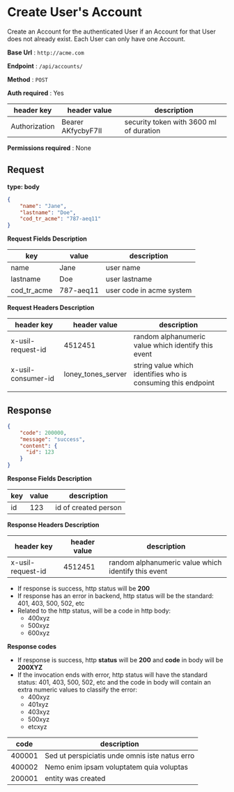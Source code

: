 # Create User's Account

Create an Account for the authenticated User if an Account for that User does
not already exist. Each User can only have one Account.

**Base Url** : `http://acme.com`

**Endpoint** : `/api/accounts/`

**Method** : `POST`

**Auth required** : Yes

| header key | header value | description |
|------------|--------------|-------------|
| Authorization  | Bearer AKfycbyF7II | security token with 3600 ml of duration|

**Permissions required** : None

## Request

**type: body**

```json
{
    "name": "Jane",
    "lastname": "Doe",
    "cod_tr_acme": "787-aeq11"
}
```

**Request Fields Description**

| key | value | description |
|------------|--------------|-------------|
| name  |  Jane | user name |
| lastname  |  Doe | user lastname |
| cod_tr_acme  |  787-aeq11 | user code in acme system |

**Request Headers Description**

| header key | header value | description |
|------------|--------------|-------------|
| x-usil-request-id  |  4512451 | random alphanumeric value which identify this event |
| x-usil-consumer-id | loney_tones_server | string value which identifies who is consuming this endpoint |
|            |              |             |


## Response

```json
{
    "code": 200000,
    "message": "success",
    "content": {
      "id": 123
    }
}
```

**Response Fields Description**

| key | value | description |
|------------|--------------|-------------|
| id  |  123 | id of created person  |

**Response Headers Description**

| header key | header value | description |
|------------|--------------|-------------|
| x-usil-request-id  |  4512451 | random alphanumeric value which identify this event |


- If response is success, http status will be **200**
- If response has an error in backend, http status will be the standard: 401, 403, 500, 502, etc
- Related to the http status, will be a code in http body:
  - 400xyz
  - 500xyz
  - 600xyz

**Response codes**

- If response is success, http **status** will be **200** and **code** in body will be **200XYZ**
- If the invocation ends with error, http status will have the standard status: 401, 403, 500, 502, etc and the code in body will contain an extra numeric values to classify the error:
  - 400xyz
  - 401xyz
  - 403xyz
  - 500xyz
  - etcxyz


| code | description |
|------------|-------------|
| 400001  | Sed ut perspiciatis unde omnis iste natus erro  |
| 400002  | Nemo enim ipsam voluptatem quia voluptas  |
| 200001  | entity was created  |
